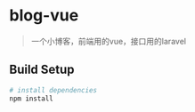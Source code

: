 # blog-vue

> 一个小博客，前端用的vue，接口用的laravel

## Build Setup

``` bash
# install dependencies
npm install
```
